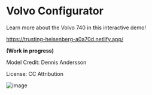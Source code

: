 # Volvo Configurator

Learn more about the Volvo 740 in this interactive demo!

https://trusting-heisenberg-a0a70d.netlify.app/

**(Work in progress)**

Model Credit: Dennis Andersson 

License: CC Attribution

![image](https://user-images.githubusercontent.com/27746994/111100663-78073100-8505-11eb-8bfd-13a7c40903ab.png)


